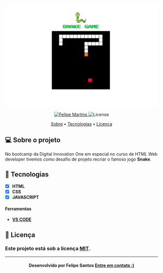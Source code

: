 <p align="center">
   <img src="https://github.com/felipesantos10/Snake-Game/blob/main/image/jogo.png" alt="snakeGame" />
</p>

<!-- Badges -->
<p align="center">
   <a href="https://www.linkedin.com/in/luis-felipe-santos-silva-5623a8197/">
      <img alt="Felipe Martins" src="https://img.shields.io/badge/-Felipe Santos-blue?style=flat&logo=Linkedin&logoColor=bluee" />
   </a>
  <img alt="License" src="https://img.shields.io/badge/license-MIT-blue">
</p>

<!-- Indice-->
<p align="center">
  <a href="#-sobre-o-projeto">Sobre</a> •
  <a href="#-Tecnologias">Tecnologias</a> • 
  <a href="#-licença">Licença</a>
</p>

<!--Sobre o projeto-->
## 💻 Sobre o projeto

No bootcamp da Digital Innovation One em especial no curso de HTML Web developer  tivemos como desafio de projeto recriar o famoso jogo **Snake**.


## 🚀  Tecnologias
- [x] **HTML**
- [x] **CSS**
- [x] **JAVASCRIPT**

#### Ferramentas
- [**VS CODE**]()

<!--License session-->
## 📝 Licença
### Este projeto está sob a licença [MIT](./LICENSE).
---

<h4 align=center>Desenvolvido por Felipe Santos <a href="https://www.linkedin.com/in/luis-felipe-santos-silva-5623a8197/"> <strong>Entre em contato</strong> :)</a></a></h4>




